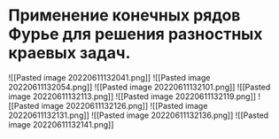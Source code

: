 # Применение конечных рядов Фурье для решения разностных краевых задач.
![[Pasted image 20220611132041.png]]
![[Pasted image 20220611132054.png]]
![[Pasted image 20220611132101.png]]
![[Pasted image 20220611132113.png]]
![[Pasted image 20220611132119.png]]
![[Pasted image 20220611132126.png]]
![[Pasted image 20220611132131.png]]
![[Pasted image 20220611132136.png]]
![[Pasted image 20220611132141.png]]

